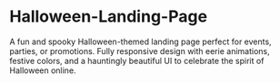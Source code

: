 # Halloween-Landing-Page
A fun and spooky Halloween-themed landing page perfect for events, parties, or promotions. Fully responsive design with eerie animations, festive colors, and a hauntingly beautiful UI to celebrate the spirit of Halloween online.
